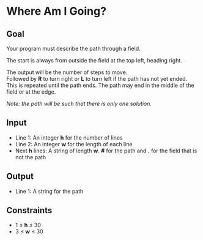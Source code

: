 # Where Am I Going?

## Goal

Your program must describe the path through a field.

The start is always from outside the field at the top left, heading right.

The output will be the number of steps to move. \
Followed by **R** to turn right or **L** to turn left if the path has not yet
ended. \
This is repeated until the path ends. The path may end in the middle of the
field or at the edge.

_Note: the path will be such that there is only one solution._

## Input

-   Line 1: An integer **h** for the number of lines
-   Line 2: An integer **w** for the length of each line
-   Next **h** lines: A string of length **w**. **#** for the path and **.** for
    the field that is not the path

## Output

-   Line 1: A string for the path

## Constraints

-   1 &leq; **h** &leq; 30
-   3 &leq; **w** &leq; 30
